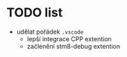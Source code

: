 TODO list
===============

* udělat pořádek `.vscode`
  - lepší integrace CPP extention
  - začlenění stm8-debug extention

